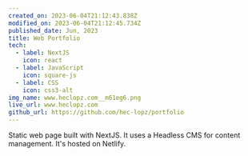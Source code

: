 ```yaml
---
created_on: 2023-06-04T21:12:43.838Z
modified_on: 2023-06-04T21:12:45.734Z
published_date: Jun, 2023
title: Web Portfolio
tech:
  - label: NextJS
    icon: react
  - label: JavaScript
    icon: square-js
  - label: CSS
    icon: css3-alt
img_name: www.heclopz.com__m61eg6.png
live_url: www.heclopz.com
github_url: https://github.com/hec-lopz/portfolio
---
```

S﻿tatic web page built with NextJS. It uses a Headless CMS for content management. It's hosted on Netlify.